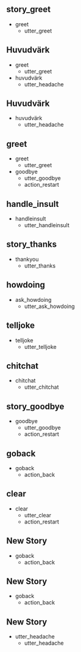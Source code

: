 ## story_greet <!--- The name of the story. It is not mandatory, but useful for debugging. -->
* greet <!--- User input expressed as intent. In this case it represents users message 'Hello'. -->
  - utter_greet <!--- The response of the chatbot expressed as an action. In this case it represents chatbot's response 'Hello, how can I help?' -->

## Huvudvärk
* greet
  - utter_greet
* huvudvärk
  - utter_headache

## Huvudvärk
* huvudvärk
  - utter_headache

## greet
* greet
  - utter_greet
* goodbye
  - utter_goodbye
  - action_restart

## handle_insult
* handleinsult
  - utter_handleinsult

## story_thanks
* thankyou
  - utter_thanks

## howdoing
* ask_howdoing
  - utter_ask_howdoing

## telljoke
* telljoke
  - utter_telljoke

## chitchat
* chitchat
  - utter_chitchat

## story_goodbye
* goodbye
  - utter_goodbye
  - action_restart

## goback
* goback
  - action_back

## clear
* clear
  - utter_clear
  - action_restart

## New Story

* goback
    - action_back

## New Story

* goback
    - action_back

## New Story
* utter_headache
    - utter_headache
